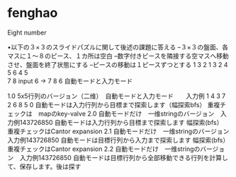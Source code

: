 # fenghao
Eight number 

•以下の３×３のスライドパズルに関して後述の課題に答える
–３×３の盤面、各マスに１〜８のピース、１カ所は空白
–数字付きピースを隣接する空マスへ移動させ、盤面を終了状態にする
–ピースの移動は１ピースずつとする
1 3 2                          1 3 2
4 5 6                          4 5  
7 8         input 6 ->         7 8 6
自動モードと入力モード

1.0    5x5行列のバージョン（二维）　自動モードと入力モード　　入力例 1 4 3 7 2 6 8 5 0  自動モードは入力行列から目標まで探索します（幅探索bfs）
重複チェックは　mapのkey-valve
2.0    自動モードだけ　一维stringのバージョン　入力例143726850  自動モードは入力行列から目標まで探索します 幅探索(bfs）
重複チェックはCantor expansion
2.1    自動モードだけ　一维stringのバージョン　入力例143726850  自動モードは目標行列から入力まで探索します 幅探索(bfs）
重複チェックはCantor expansion
2.2    自動モードだけ　一维stringのバージョン　入力例143726850  自動モードは目標行列から全部移動できる行列を計算して、保存します。後は探す
